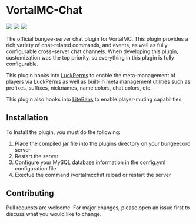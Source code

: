 # VortalMC-Chat 
![](https://img.shields.io/badge/Latest%20Version-0.2.7--SNAPSHOT-Green) 
![](https://img.shields.io/github/last-commit/mdeslippe/VortalMC-Chat?label=Last%20Update)
![](https://img.shields.io/github/languages/code-size/mdeslippe/vortalmc-chat?label=Code%20Size)

The official bungee-server chat plugin for VortalMC. This plugin provides a rich variety of chat-related commands, and events, as well as fully configurable cross-server chat channels. When developing this plugin, customization was the top priority, so everything in this plugin is fully configurable. 

This plugin hooks into [LuckPerms](https://www.spigotmc.org/resources/luckperms.28140/) to enable the meta-management of players via LuckPerms as well as built-in meta management utilities such as prefixes, suffixes, nicknames, name colors, chat colors, etc.

This plugin also hooks into [LiteBans](https://www.spigotmc.org/resources/litebans.3715/) to enable player-muting capabilities.

## Installation
To Install the plugin, you must do the following:

1. Place the compiled jar file into the plugins directory on your bungeecord server
2. Restart the server
3. Configure your MySQL database information in the config.yml configuration file
4. Exectue the command /vortalmcchat reload or restart the server

## Contributing
Pull requests are welcome. For major changes, please open an issue first to discuss what you would like to change.